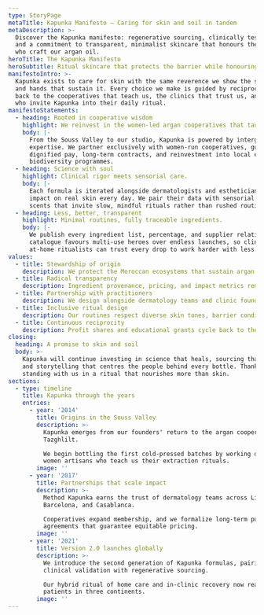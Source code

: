 ```yaml
---
type: StoryPage
metaTitle: Kapunka Manifesto – Caring for skin and soil in tandem
metaDescription: >-
  Discover the Kapunka manifesto: regenerative sourcing, clinically tested rituals,
  and a commitment to transparent, minimalist skincare that honours the cooperatives
  who craft our argan oil.
heroTitle: The Kapunka Manifesto
heroSubtitle: Ritual skincare that protects the barrier while honouring the women and landscapes that make it possible.
manifestoIntro: >-
  Kapunka exists to care for skin with the same reverence we show the soil, seeds,
  and hands that sustain it. Every choice we make is guided by reciprocity: we give
  back to the cooperatives that teach us, the clinics that trust us, and the people
  who invite Kapunka into their daily ritual.
manifestoStatements:
  - heading: Rooted in cooperative wisdom
    highlight: We reinvest in the women-led argan cooperatives that taught us every ritual.
    body: |-
      From the Souss Valley to our studio, Kapunka is powered by intergenerational
      expertise. We partner exclusively with women-run cooperatives, guaranteeing
      dignified pay, long-term contracts, and reinvestment into local education and
      biodiversity programmes.
  - heading: Science with soul
    highlight: Clinical rigor meets sensorial care.
    body: |-
      Each formula is iterated alongside dermatologists and estheticians who see the
      impact on real skin every day. We pair their data with sensorial textures and
      scents that invite slow, mindful rituals rather than rushed routines.
  - heading: Less, better, transparent
    highlight: Minimal routines, fully traceable ingredients.
    body: |-
      We publish every ingredient list, percentage, and supplier relationship. Our
      catalogue favours multi-use heroes over endless launches, so clinicians and
      at-home ritualists can trust every drop to work harder with less.
values:
  - title: Stewardship of origin
    description: We protect the Moroccan ecosystems that sustain argan culture through regenerative harvesting agreements and climate-resilient planting.
  - title: Radical transparency
    description: Ingredient provenance, pricing, and impact metrics remain open to our community, empowering informed choices.
  - title: Partnership with practitioners
    description: We design alongside dermatology teams and clinic founders to ensure Kapunka supports both in-office protocols and at-home recovery.
  - title: Inclusive ritual design
    description: Our routines respect diverse skin tones, barrier conditions, and schedules, encouraging anyone to build a ritual that feels attainable.
  - title: Continuous reciprocity
    description: Profit shares and educational grants cycle back to the cooperatives and clinics that grow with us.
closing:
  heading: A promise to skin and soil
  body: >-
    Kapunka will continue investing in science that heals, sourcing that regenerates,
    and storytelling that centres the people behind every bottle. Thank you for
    standing with us in a ritual that nourishes more than skin.
sections:
  - type: timeline
    title: Kapunka through the years
    entries:
      - year: '2014'
        title: Origins in the Souss Valley
        description: >-
          Kapunka emerges from our founders' return to the argan cooperatives of
          Tazghlilt.

          We begin bottling the first cold-pressed batches by working directly with
          women artisans who teach us their extraction rituals.
        image: ''
      - year: '2017'
        title: Partnerships that scale impact
        description: >-
          Method Kapunka earns the trust of dermatology teams across Lisbon,
          Barcelona, and Casablanca.

          Cooperatives expand membership, and we formalize long-term purchasing
          agreements that guarantee equitable pricing.
        image: ''
      - year: '2021'
        title: Version 2.0 launches globally
        description: >-
          We introduce the second generation of Kapunka formulas, pairing
          clinical validation with regenerative sourcing.

          Our hybrid ritual of home care and in-clinic recovery now reaches
          patients in three continents.
        image: ''
---
```

